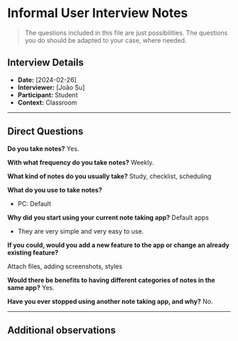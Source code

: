 # Informal User Interview Notes 

> 	The questions included in this file are just possibilities. The questions you do should be adapted to your case, where needed.

## Interview Details 
- **Date:** [2024-02-26] 
- **Interviewer:** [João Su] 
- **Participant:** Student
- **Context:** Classroom

--- 

## Direct Questions

 **Do you take notes?**
Yes. 

 **With what frequency do you take notes?**
Weekly.

 **What kind of notes do you usually take?**
Study, checklist, scheduling

 **What do you use to take notes?**
- PC: Default

 **Why did you start using your current note taking app?**
Default apps
- They are very simple and very easy to use.

 **If you could, would you add a new feature to the app or change an already existing feature?**

Attach files, adding screenshots, styles

 **Would there be benefits to having different categories of notes in the same app?**
Yes.

 **Have you ever stopped using another note taking app, and why?**
No.

---
## Additional observations
